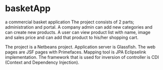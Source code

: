 # basketApp
a commercial basket application
The project consists of 2 parts; administration and portal. A company admin can add new categories and can create new products. A user can
view product list with name, image and sales price and can add that product to his/her shopping cart. 

The project is a Netbeans project. Application server is Glassfish. The web pages are JSF pages with Primefaces. Mapping tool is JPA Eclipselink implementation. The framework that is used for inversion of controller is CDI (Context and Dependency Injection).

